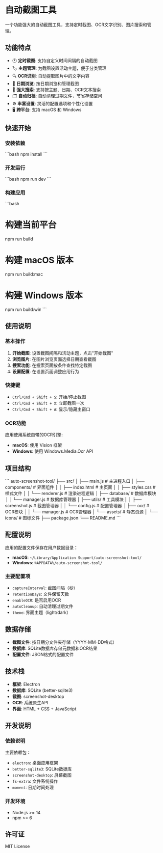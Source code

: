 # 自动截图工具

一个功能强大的自动截图工具，支持定时截图、OCR文字识别、图片搜索和管理。

## 功能特点

- 🕐 **定时截图**: 支持自定义时间间隔的自动截图
- 🏷️ **主题管理**: 为截图设置活动主题，便于分类管理  
- 🔍 **OCR识别**: 自动提取图片中的文字内容
- 📅 **日期浏览**: 按日期浏览和管理截图
- 🔎 **强大搜索**: 支持按主题、日期、OCR文本搜索
- 🗂️ **自动归档**: 自动清理过期文件，节省存储空间
- ⚙️ **丰富设置**: 灵活的配置选项和个性化设置
- 🖥️ **跨平台**: 支持 macOS 和 Windows

## 快速开始

### 安装依赖

\`\`\`bash
npm install
\`\`\`

### 开发运行

\`\`\`bash
npm run dev
\`\`\`

### 构建应用

\`\`\`bash
# 构建当前平台
npm run build

# 构建 macOS 版本
npm run build:mac

# 构建 Windows 版本  
npm run build:win
\`\`\`

## 使用说明

### 基本操作

1. **开始截图**: 设置截图间隔和活动主题，点击"开始截图"
2. **浏览图片**: 在图片浏览页面选择日期查看截图
3. **搜索功能**: 在搜索页面按条件查找特定截图
4. **设置配置**: 在设置页面调整应用行为

### 快捷键

- `Ctrl/Cmd + Shift + S`: 开始/停止截图
- `Ctrl/Cmd + Shift + X`: 立即截图一次
- `Ctrl/Cmd + Shift + A`: 显示/隐藏主窗口

### OCR功能

应用使用系统自带的OCR引擎:
- **macOS**: 使用 Vision 框架
- **Windows**: 使用 Windows.Media.Ocr API

## 项目结构

\`\`\`
auto-screenshot-tool/
├── src/
│   ├── main.js              # 主进程入口
│   ├── components/          # 界面组件
│   │   ├── index.html      # 主页面
│   │   ├── styles.css      # 样式文件
│   │   └── renderer.js     # 渲染进程逻辑
│   ├── database/           # 数据库模块
│   │   └── manager.js      # 数据库管理器
│   ├── utils/              # 工具模块
│   │   ├── screenshot.js   # 截图管理器
│   │   └── config.js       # 配置管理器
│   ├── ocr/               # OCR模块
│   │   └── manager.js     # OCR管理器
│   └── assets/            # 静态资源
│       └── icons/         # 图标文件
├── package.json
└── README.md
\`\`\`

## 配置说明

应用的配置文件保存在用户数据目录：
- **macOS**: `~/Library/Application Support/auto-screenshot-tool/`
- **Windows**: `%APPDATA%/auto-screenshot-tool/`

### 主要配置项

- `captureInterval`: 截图间隔（秒）
- `retentionDays`: 文件保留天数
- `enableOCR`: 是否启用OCR
- `autoCleanup`: 自动清理过期文件
- `theme`: 界面主题（light/dark）

## 数据存储

- **截图文件**: 按日期分文件夹存储（YYYY-MM-DD格式）
- **数据库**: SQLite数据库存储元数据和OCR结果
- **配置文件**: JSON格式的配置文件

## 技术栈

- **框架**: Electron
- **数据库**: SQLite (better-sqlite3)
- **截图**: screenshot-desktop
- **OCR**: 系统原生API
- **界面**: HTML + CSS + JavaScript

## 开发说明

### 依赖说明

主要依赖包：
- `electron`: 桌面应用框架
- `better-sqlite3`: SQLite数据库
- `screenshot-desktop`: 屏幕截图
- `fs-extra`: 文件系统操作
- `moment`: 日期时间处理

### 开发环境

- Node.js >= 14
- npm >= 6

## 许可证

MIT License